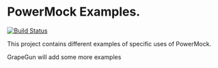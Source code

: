 # PowerMock Examples.

[![Build Status](https://travis-ci.org/powermock/powermock-examples-maven.svg?branch=master)](https://travis-ci.org/powermock/powermock-examples-maven)

This project contains different examples of specific uses of PowerMock.



GrapeGun will add some more examples
